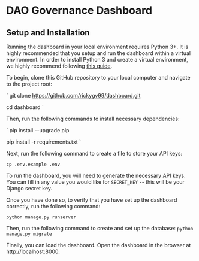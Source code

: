 # DAO Governance Dashboard

## Setup and Installation

Running the dashboard in your local environment requires Python 3+. It is highly recommended that you setup and run the dashboard within a virtual environment. In order to install Python 3 and create a virtual environment, we highly recommend following [this guide](https://www.digitalocean.com/community/tutorials/how-to-install-python-3-and-set-up-a-programming-environment-on-an-ubuntu-20-04-server).

To begin, clone this GitHub repository to your local computer and navigate to the project root:

`
git clone https://github.com/rickygv99/dashboard.git  

cd dashboard
`

Then, run the following commands to install necessary dependencies:

`
pip install --upgrade pip  

pip install -r requirements.txt
`

Next, run the following command to create a file to store your API keys:

`
cp .env.example .env
`

To run the dashboard, you will need to generate the necessary API keys. You can fill in any value you would like for `SECRET_KEY` -- this will be your Django secret key.

Once you have done so, to verify that you have set up the dashboard correctly, run the following command:

`
python manage.py runserver
`

Then, run the following command to create and set up the database:
`
python manage.py migrate
`

Finally, you can load the dashboard. Open the dashboard in the browser at http://localhost:8000. 
